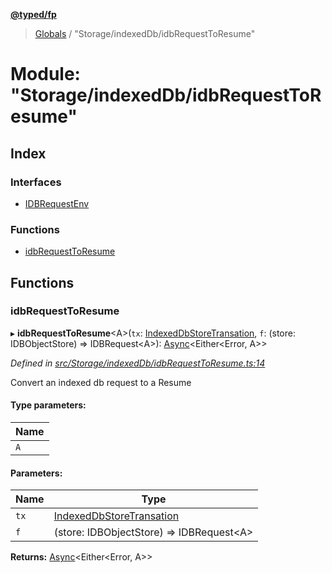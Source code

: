 **[@typed/fp](../README.md)**

> [Globals](../globals.md) / "Storage/indexedDb/idbRequestToResume"

# Module: "Storage/indexedDb/idbRequestToResume"

## Index

### Interfaces

* [IDBRequestEnv](../interfaces/_storage_indexeddb_idbrequesttoresume_.idbrequestenv.md)

### Functions

* [idbRequestToResume](_storage_indexeddb_idbrequesttoresume_.md#idbrequesttoresume)

## Functions

### idbRequestToResume

▸ **idbRequestToResume**\<A>(`tx`: [IndexedDbStoreTransation](../interfaces/_storage_indexeddb_indexeddbstoretransaction_.indexeddbstoretransation.md), `f`: (store: IDBObjectStore) => IDBRequest\<A>): [Async](../interfaces/_resume_async_.async.md)\<Either\<Error, A>>

*Defined in [src/Storage/indexedDb/idbRequestToResume.ts:14](https://github.com/TylorS/typed-fp/blob/8639976/src/Storage/indexedDb/idbRequestToResume.ts#L14)*

Convert an indexed db request to a Resume

#### Type parameters:

Name |
------ |
`A` |

#### Parameters:

Name | Type |
------ | ------ |
`tx` | [IndexedDbStoreTransation](../interfaces/_storage_indexeddb_indexeddbstoretransaction_.indexeddbstoretransation.md) |
`f` | (store: IDBObjectStore) => IDBRequest\<A> |

**Returns:** [Async](../interfaces/_resume_async_.async.md)\<Either\<Error, A>>
